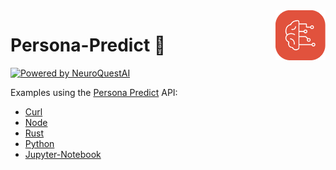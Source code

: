 <img src="https://raw.githubusercontent.com/NeuroQuestAi/neuroquestai.github.io/main/brand/logo/neuroquest-orange-logo.png" align="right" width="80" height="80"/>

# Persona-Predict 🚀

[![Powered by NeuroQuestAI](https://img.shields.io/badge/powered%20by-NeuroQuestAI-orange.svg?style=flat&colorA=E1523D&colorB=007D8A)](
https://neuroquest.ai)

Examples using the [Persona Predict](https://docs.neuroquest.ai/persona-predict/) API:

  - [Curl](products/persona-predict/curl)
  - [Node](products/persona-predict/node)
  - [Rust](products/persona-predict/rust)
  - [Python](products/persona-predict/python)
  - [Jupyter-Notebook](products/persona-predict/notebooks)

